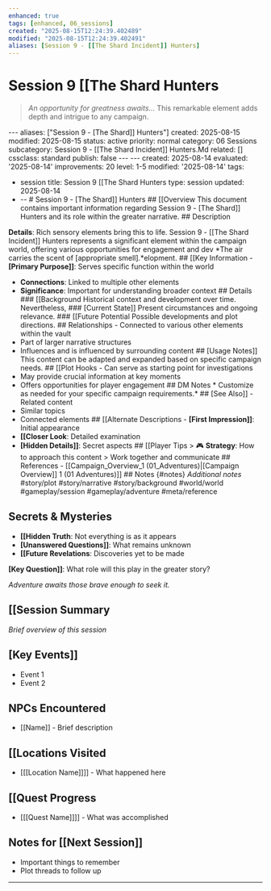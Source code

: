 ```yaml
---
enhanced: true
tags: [enhanced, 06_sessions]
created: "2025-08-15T12:24:39.402489"
modified: "2025-08-15T12:24:39.402491"
aliases: [Session 9 - [[The Shard Incident]] Hunters]
---
```


# Session 9   [[The Shard Hunters

> *An opportunity for greatness awaits...* This remarkable element adds depth and intrigue to any campaign.

--- aliases: ["Session 9 - [The Shard]] Hunters"]
created: 2025-08-15
modified: 2025-08-15
status: active
priority: normal
category: 06 Sessions
subcategory: Session 9 - [[The Shard Incident]] Hunters.Md
related: []
cssclass: standard
publish: false --- ---
created: 2025-08-14
evaluated: '2025-08-14'
improvements: 20
level: 1-5
modified: '2025-08-14'
tags:
- session title: Session 9 [[The Shard Hunters
type: session
updated: 2025-08-14
- -- # Session 9 - [The Shard]] Hunters ## [[Overview This document contains important information regarding Session 9 - [The Shard]] Hunters and its role within the greater narrative. ## Description

**Details**: Rich sensory elements bring this to life. Session 9 - [[The Shard Incident]] Hunters represents a significant element within the campaign world, offering various opportunities for engagement and dev
*The air carries the scent of [appropriate smell].*elopment. ## [[Key Information - **[Primary Purpose]]**: Serves specific function within the world
- **Connections**: Linked to multiple other elements
- **Significance**: Important for understanding broader context ## Details ### [[Background Historical context and development over time. Nevertheless, ### [Current State]] Present circumstances and ongoing relevance. ### [[Future Potential Possible developments and plot directions. ## Relationships - Connected to various other elements within the vault
- Part of larger narrative structures
- Influences and is influenced by surrounding content ## [Usage Notes]] This content can be adapted and expanded based on specific campaign needs. ## [[Plot Hooks - Can serve as starting point for investigations
- May provide crucial information at key moments
- Offers opportunities for player engagement ## DM Notes * Customize as needed for your specific campaign requirements.* ## [See Also]] - Related content
- Similar topics
- Connected elements ## [[Alternate Descriptions - **[First Impression]]**: Initial appearance
- **[[Closer Look**: Detailed examination
- **[Hidden Details]]**: Secret aspects ## [[Player Tips > 🎮 **Strategy**: How to approach this content > Work together and communicate ## References - [[Campaign_Overview_1 (01_Adventures)|[Campaign Overview]] 1 (01 Adventures)]] ## Notes {#notes} *Additional notes* #story/plot
#story/narrative
#story/background
#world/world
#gameplay/session
#gameplay/adventure
#meta/reference
## Secrets & Mysteries
- **[[Hidden Truth**: Not everything is as it appears
- **[Unanswered Questions]]**: What remains unknown
- **[[Future Revelations**: Discoveries yet to be made

**[Key Question]]**: What role will this play in the greater story?

*Adventure awaits those brave enough to seek it.*
## [[Session Summary
*Brief overview of this session*

## [Key Events]]
- Event 1
- Event 2

## NPCs Encountered
- [[Name]] - Brief description

## [[Locations Visited
- [[[Location Name]]]] - What happened here

## [[Quest Progress
- [[[Quest Name]]]] - What was accomplished

## Notes for [[Next Session]]
- Important things to remember
- Plot threads to follow up

---
